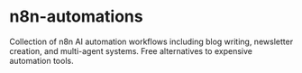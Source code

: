 # n8n-automations
Collection of n8n AI automation workflows including blog writing, newsletter creation, and multi-agent systems. Free alternatives to expensive automation tools.

